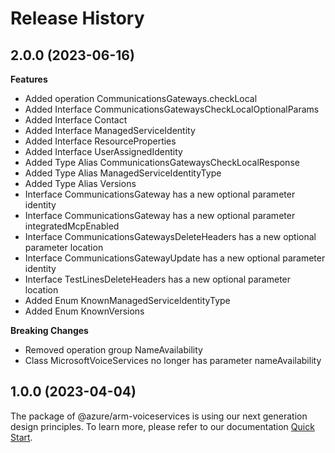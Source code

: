 # Release History
    
## 2.0.0 (2023-06-16)
    
**Features**

  - Added operation CommunicationsGateways.checkLocal
  - Added Interface CommunicationsGatewaysCheckLocalOptionalParams
  - Added Interface Contact
  - Added Interface ManagedServiceIdentity
  - Added Interface ResourceProperties
  - Added Interface UserAssignedIdentity
  - Added Type Alias CommunicationsGatewaysCheckLocalResponse
  - Added Type Alias ManagedServiceIdentityType
  - Added Type Alias Versions
  - Interface CommunicationsGateway has a new optional parameter identity
  - Interface CommunicationsGateway has a new optional parameter integratedMcpEnabled
  - Interface CommunicationsGatewaysDeleteHeaders has a new optional parameter location
  - Interface CommunicationsGatewayUpdate has a new optional parameter identity
  - Interface TestLinesDeleteHeaders has a new optional parameter location
  - Added Enum KnownManagedServiceIdentityType
  - Added Enum KnownVersions

**Breaking Changes**

  - Removed operation group NameAvailability
  - Class MicrosoftVoiceServices no longer has parameter nameAvailability
    
    
## 1.0.0 (2023-04-04)

The package of @azure/arm-voiceservices is using our next generation design principles. To learn more, please refer to our documentation [Quick Start](https://aka.ms/js-track2-quickstart).
